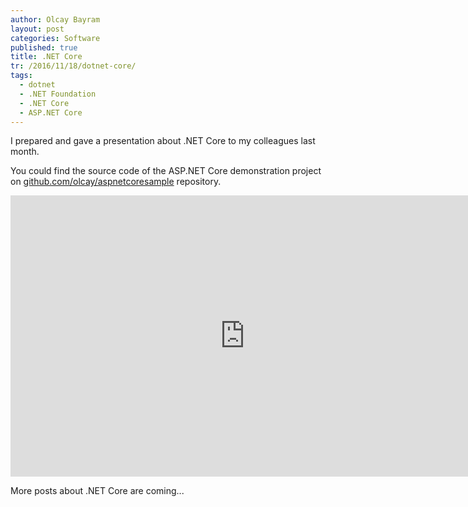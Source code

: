 ```yaml
---
author: Olcay Bayram
layout: post
categories: Software
published: true
title: .NET Core
tr: /2016/11/18/dotnet-core/
tags:
  - dotnet
  - .NET Foundation
  - .NET Core
  - ASP.NET Core
---
```

I prepared and gave a presentation about .NET Core to my colleagues last month.

You could find the source code of the ASP.NET Core demonstration project on [github.com/olcay/aspnetcoresample](https://github.com/olcay/aspnetcoresample) repository.

<iframe src="https://docs.google.com/presentation/d/1lXhy0Ld_iJ7y1GCLSbMgn2d7Z52bvtDMxhynnlp2BKQ/embed?start=false&loop=false&delayms=3000" frameborder="0" width="750" height="450" allowfullscreen="true" mozallowfullscreen="true" webkitallowfullscreen="true"></iframe>

More posts about .NET Core are coming...
